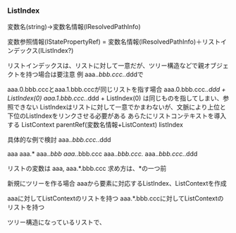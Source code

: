 
### ListIndex

変数名(string)→変数名情報(IResolvedPathInfo)

変数参照情報(IStatePropertyRef) = 変数名情報(IResolvedPathInfo)＋リストインデックス(IListIndex?)


リストインデックスは、リストに対して一意だが、ツリー構造などで親オブジェクトを持つ場合は要注意
例
aaa.*.bbb.ccc.*.dddで

aaa.0.bbb.cccとaaa.1.bbb.cccが同じリストを指す場合
aaa.0.bbb.ccc.*.ddd + ListIndex(0)
aaa.1.bbb.ccc.*.ddd + ListIndex(0)
は同じものを指してしまい、参照できない
ListIndexはリストに対して一意でかまわないが、文脈により上位と下位のListIndexをリンクさせる必要がある
あらたにリストコンテキストを導入する
ListContext
  parentRef(変数名情報+ListContext)
  listIndex

具体的な例で検討
aaa.*.bbb.ccc.*.ddd

aaa
aaa.*
aaa.*.bbb
aaa.*.bbb.ccc
aaa.*.bbb.ccc.*
aaa.*.bbb.ccc.*.ddd

リストの変数は
aaa, aaa.*.bbb.ccc
求め方は、*の一つ前

新規にツリーを作る場合
aaaから要素に対応するListIndex、ListContextを作成

aaaに対してListContextのリストを持つ
aaa.*.bbb.cccに対してListContextのリストを持つ



ツリー構造になっているリストで、